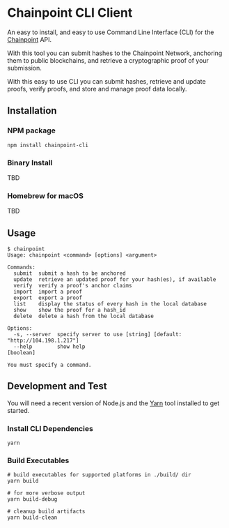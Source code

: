 # Chainpoint CLI Client

An easy to install, and easy to use Command Line Interface (CLI) for the [Chainpoint](https://chainpoint.org) API.

With this tool you can submit hashes to the Chainpoint
Network, anchoring them to public blockchains, and retrieve a cryptographic proof of your submission.

With this easy to use CLI you can submit hashes,
retrieve and update proofs, verify proofs, and store
and manage proof data locally.

## Installation

### NPM package

```
npm install chainpoint-cli
```

### Binary Install

TBD

### Homebrew for macOS

TBD

## Usage

```
$ chainpoint
Usage: chainpoint <command> [options] <argument>

Commands:
  submit  submit a hash to be anchored
  update  retrieve an updated proof for your hash(es), if available
  verify  verify a proof's anchor claims
  import  import a proof
  export  export a proof
  list    display the status of every hash in the local database
  show    show the proof for a hash_id
  delete  delete a hash from the local database

Options:
  -s, --server  specify server to use [string] [default: "http://104.198.1.217"]
  --help        show help                                              [boolean]

You must specify a command.
```

## Development and Test

You will need a recent version of Node.js and the [Yarn](https://yarnpkg.com/en/) tool installed to get started. 

### Install CLI Dependencies

```
yarn
```

### Build Executables

```
# build executables for supported platforms in ./build/ dir
yarn build

# for more verbose output
yarn build-debug

# cleanup build artifacts
yarn build-clean
```